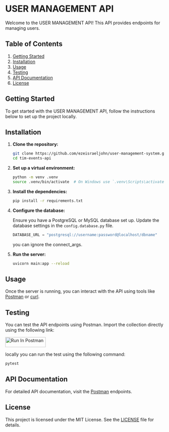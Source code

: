 # USER MANAGEMENT API

Welcome to the USER MANAGEMENT API! This API provides endpoints for managing users.

## Table of Contents

1. [Getting Started](#getting-started)
2. [Installation](#installation)
3. [Usage](#usage)
4. [Testing](#testing)
5. [API Documentation](#api-documentation)
6. [License](#license)

## Getting Started

To get started with the USER MANAGEMENT API, follow the instructions below to set up the project locally.

## Installation

1. **Clone the repository:**

    ```bash
    git clone https://github.com/ezeisraeljohn/user-management-system.git
    cd tim-events-api
    ```

2. **Set up a virtual environment:**

    ```bash
    python -m venv .venv
    source .venv/bin/activate  # On Windows use `.venv\Scripts\activate`
    ```

3. **Install the dependencies:**

    ```bash
    pip install -r requirements.txt
    ```

4. **Configure the database:**

    Ensure you have a PostgreSQL or MySQL database set up. Update the database settings in the `config.database.py` file.

    ```python
    DATABASE_URL = "postgresql://username:password@localhost/dbname"
    ```
    you can ignore the connect_args.




5. **Run the server:**

    ```bash
    uvicorn main:app --reload
    ```

## Usage

Once the server is running, you can interact with the API using tools like [Postman](https://www.postman.com/) or [curl](https://curl.se/).

## Testing

You can test the API endpoints using Postman. Import the collection directly using the following link:

[<img src="https://run.pstmn.io/button.svg" alt="Run In Postman" style="width: 128px; height: 32px;">](https://documenter.getpostman.com/view/34635068/2sA3sAiTwS)

locally you can run the test using the following command:

```bash
pytest
```

## API Documentation

For detailed API documentation, visit the [Postman](https://documenter.getpostman.com/view/34635068/2sA3sAiTwS) endpoints.

## License

This project is licensed under the MIT License. See the [LICENSE](LICENSE) file for details.
